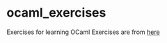 # ocaml_exercises

Exercises for learning OCaml
Exercises are from [here](https://ocaml.org/problems)
